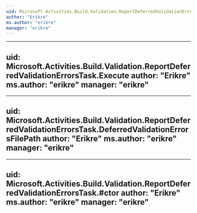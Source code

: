 ```yaml
---
uid: Microsoft.Activities.Build.Validation.ReportDeferredValidationErrorsTask
author: "Erikre"
ms.author: "erikre"
manager: "erikre"
---
```


---
uid: Microsoft.Activities.Build.Validation.ReportDeferredValidationErrorsTask.Execute
author: "Erikre"
ms.author: "erikre"
manager: "erikre"
---

---
uid: Microsoft.Activities.Build.Validation.ReportDeferredValidationErrorsTask.DeferredValidationErrorsFilePath
author: "Erikre"
ms.author: "erikre"
manager: "erikre"
---

---
uid: Microsoft.Activities.Build.Validation.ReportDeferredValidationErrorsTask.#ctor
author: "Erikre"
ms.author: "erikre"
manager: "erikre"
---
